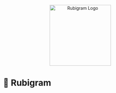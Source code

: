 <p align="center">
  <img src="https://raw.githubusercontent.com/Javad-RZ/rubigram/main/logo.png" alt="Rubigram Logo" width="200"/>
</p>

# 🧠 Rubigram
